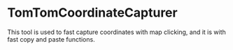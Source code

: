 # TomTomCoordinateCapturer
This tool is used to fast capture coordinates with map clicking, and it is with fast copy and paste functions.

